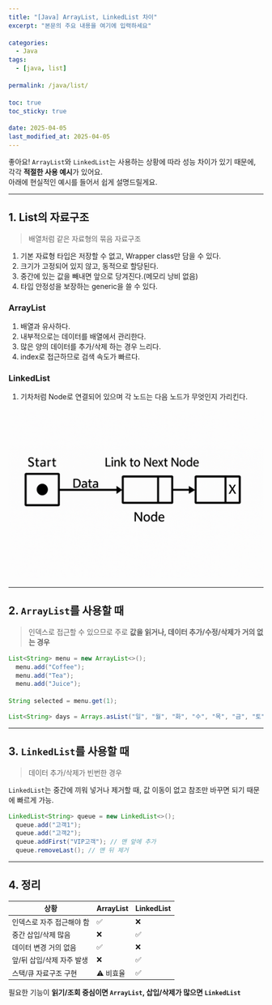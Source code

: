 ```yaml
---
title: "[Java] ArrayList, LinkedList 차이"
excerpt: "본문의 주요 내용을 여기에 입력하세요"

categories:
  - Java
tags:
  - [java, list]

permalink: /java/list/

toc: true
toc_sticky: true

date: 2025-04-05
last_modified_at: 2025-04-05
---
```


좋아요! `ArrayList`와 `LinkedList`는 사용하는 상황에 따라 성능 차이가 있기 때문에, 각각 **적절한 사용 예시**가 있어요.  
아래에 현실적인 예시를 들어서 쉽게 설명드릴게요.

---

## 1. List의 자료구조

>배열처럼 같은 자료형의 묶음 자료구조

1. 기본 자료형 타입은 저장할 수 없고, Wrapper class만 담을 수 있다.
2. 크기가 고정되어 있지 않고, 동적으로 할당된다.
3. 중간에 있는 값을 빼내면 앞으로 당겨진다.(메모리 낭비 없음)
4. 타입 안정성을 보장하는 generic을 쓸 수 있다.

### ArrayList

1. 배열과 유사하다.
2. 내부적으로는 데이터를 배열에서 관리한다.
3. 많은 양의 데이터를 추가/삭제 하는 경우 느리다.
4. index로 접근하므로 검색 속도가 빠르다.

### LinkedList

1. 기차처럼 Node로 연결되어 있으며 각 노드는 다음 노드가 무엇인지 가리킨다.

![linkedlist](/assets/images/posts_img/list/linkedlist.png)

<hr>

## 2. `ArrayList`를 사용할 때

>인덱스로 접근할 수 있으므로 주로 **값을 읽거나, 데이터 추가/수정/삭제가 거의 없는 경우**

```java
List<String> menu = new ArrayList<>();
  menu.add("Coffee");
  menu.add("Tea");
  menu.add("Juice");

String selected = menu.get(1);
```

```java
List<String> days = Arrays.asList("일", "월", "화", "수", "목", "금", "토");
```

<hr>

## 3. `LinkedList`를 사용할 때

>데이터 추가/삭제가 빈번한 경우

`LinkedList`는 중간에 끼워 넣거나 제거할 때, 값 이동이 없고 참조만 바꾸면 되기 때문에 빠르게 가능.

```java
LinkedList<String> queue = new LinkedList<>();
  queue.add("고객1");
  queue.add("고객2");
  queue.addFirst("VIP고객"); // 맨 앞에 추가
  queue.removeLast(); // 맨 뒤 제거
```

<hr>

## 4. 정리

| 상황 | ArrayList | LinkedList |
|------|-----------|------------|
| 인덱스로 자주 접근해야 함 | ✅ | ❌ |
| 중간 삽입/삭제 많음 | ❌ | ✅ |
| 데이터 변경 거의 없음 | ✅ | ❌ |
| 앞/뒤 삽입/삭제 자주 발생 | ❌ | ✅ |
| 스택/큐 자료구조 구현 | ⚠️ 비효율 | ✅ |

필요한 기능이 **읽기/조회 중심이면 `ArrayList`, 삽입/삭제가 많으면 `LinkedList`**